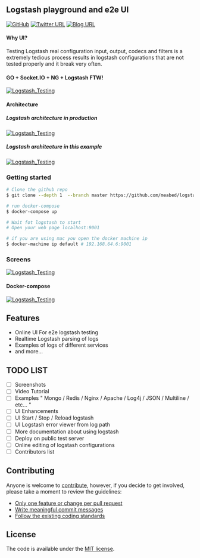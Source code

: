 
## Logstash playground and e2e UI

[![GitHub](https://img.shields.io/github/license/meabed/logstash-testing-e2e.svg?style=flat-square)](LICENSE.md)
[![Twitter URL](https://img.shields.io/twitter/url/meabed/logstash-testing-e2e.svg?style=flat-square)](https://twitter.com/share?url=https://meabed.com/blog/mastering-logstash-with-e2e-testing&text=Mastering%20Logstash%20with%20e2e%20testing%20@elastic%20@logstash)
[![Blog URL](https://img.shields.io/badge/blog-post-green.svg?style=flat-square)](https://meabed.com/blog/mastering-logstash-with-e2e-testing)

#### Why UI?
Testing Logstash real configuration input, output, codecs and filters is a extremely tedious process results in logstash configurations that are not tested properly and it break very often.

#### GO + Socket.IO + NG + Logstash FTW!
<a href="#" target="_blank">
    <img src="https://image.ibb.co/imnRte/logstash_e2e.jpg" alt="Logstash_Testing" border="0">
</a>


#### Architecture
##### Logstash architecture in production
<a href="#" target="_blank">
    <img src="https://image.ibb.co/f7DyMz/Screen_Shot_2018_10_03_at_4_10_27_PM.png" alt="Logstash_Testing" border="0">
</a>

##### Logstash architecture in this example
<a href="#" target="_blank">
    <img src="https://image.ibb.co/nPs3oe/Screen_Shot_2018_10_03_at_4_09_07_PM.png" alt="Logstash_Testing" border="0">
</a>


### Getting started
```bash
# Clone the github repo  
$ git clone --depth 1  --branch master https://github.com/meabed/logstash-testing-e2e.git

# run docker-compose
$ docker-compose up

# Wait fot logstash to start
# Open your web page localhost:9001

# if you are using mac you open the docker machine ip 
$ docker-machine ip default # 192.168.64.6:9001
```

### Screens
<a href="#" target="_blank">
    <img src="https://image.ibb.co/k3bt4K/output_rz6_Ml_U.gif" alt="Logstash_Testing" border="0">
</a>

#### Docker-compose
 
<a href="#" target="_blank">
    <img src="https://preview.ibb.co/cqsSWz/Screen_Shot_2018_10_03_at_3_14_06_PM.png" alt="Logstash_Testing" border="0">
</a>

## Features
- Online UI For e2e logstash testing
- Realtime Logstash parsing of logs
- Examples of logs of different services
- and more...

## TODO LIST
- [ ] Screenshots
- [ ] Video Tutorial
- [ ] Examples " Mongo / Redis / Nginx / Apache / Log4j / JSON / Multiline / etc... "
- [ ] UI Enhancements
- [ ] UI Start / Stop / Reload logstash 
- [ ] UI Logstash error viewer from log path 
- [ ] More documentation about using logstash
- [ ] Deploy on public test server
- [ ] Online editing of logstash configurations
- [ ] Contributors list 

## Contributing

Anyone is welcome to [contribute](CONTRIBUTING.md), however, if you decide to get involved, please take a moment to review the guidelines:

* [Only one feature or change per pull request](CONTRIBUTING.md#only-one-feature-or-change-per-pull-request)
* [Write meaningful commit messages](CONTRIBUTING.md#write-meaningful-commit-messages)
* [Follow the existing coding standards](CONTRIBUTING.md#follow-the-existing-coding-standards)

## License

The code is available under the [MIT license](LICENSE.md).
